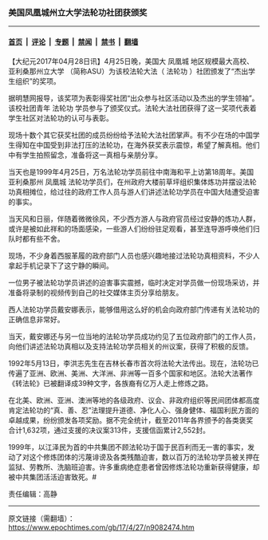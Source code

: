 ### 美国凤凰城州立大学法轮功社团获颁奖

---

#### [首页](../../../..?n9082474) &nbsp;|&nbsp; [评论](../../../../../epoch-comment?n9082474) &nbsp;|&nbsp; [专题](../../../../../epoch-special?n9082474) &nbsp;|&nbsp; [禁闻](../../../../../epoch-news?n9082474) &nbsp;|&nbsp; [禁书](../../../../../books?n9082474) &nbsp;|&nbsp; [翻墙](https://github.com/gfw-breaker/nogfw/blob/master/README.md?n9082474)


<div class="post_content" id="artbody" itemprop="articleBody">
 <!-- article content begin -->
 <p>
  【大纪元2017年04月28日讯】4月25日晚，美国大
  <ok href="https://www.epochtimes.com/gb/tag/%E5%87%A4%E5%87%B0%E5%9F%8E.html">
   凤凰城
  </ok>
  地区规模最大高校、
  <ok href="https://www.epochtimes.com/gb/tag/%E4%BA%9A%E5%88%A9%E6%A1%91%E9%82%A3%E5%B7%9E%E7%AB%8B%E5%A4%A7%E5%AD%A6.html">
   亚利桑那州立大学
  </ok>
  （简称ASU）为该校法轮大法（
  <ok href="https://www.epochtimes.com/gb/tag/%E6%B3%95%E8%BD%AE%E5%8A%9F.html">
   法轮功
  </ok>
  ）社团颁发了“杰出学生组织”的奖项。
 </p>
 <p>
  据明慧网报导，该奖项为表彰得奖社团“出众参与社区活动以及杰出的学生领袖”。该校社团青年
  <ok href="https://www.epochtimes.com/gb/tag/%E6%B3%95%E8%BD%AE%E5%8A%9F.html">
   法轮功
  </ok>
  学员参与了颁奖仪式。法轮大法社团获得了这一奖项代表着学生社区对法轮功的认可与表彰。
 </p>
 <p>
  现场十数个其它获奖社团的成员纷纷给予法轮大法社团掌声。有不少在场的中国学生得知在中国受到非法打压的法轮功，在海外获奖表示震惊，希望了解真相。他们中有学生拍照留念，准备将这一真相与亲朋分享。
 </p>
 <p>
  当天也是1999年4月25日，万名法轮功学员前往中南海和平上访第18周年。美国亚利桑那州
  <ok href="https://www.epochtimes.com/gb/tag/%E5%87%A4%E5%87%B0%E5%9F%8E.html">
   凤凰城
  </ok>
  法轮功学员们，在州政府大楼前草坪组织集体炼功并摆设法轮功真相摊位，给过往的政府工作人员与游人们讲述法轮功学员在中国大陆遭受迫害的事实。
 </p>
 <p>
  当天风和日丽，伴随着微微徐风，不少西方游人与政府官员经过安静的炼功人群，或许是被如此祥和的场面感染，一些游人们纷纷驻足观看，甚至连导游呼唤他们归队时都有些不舍。
 </p>
 <p>
  现场，不少身着西服革履的政府部门人员也感兴趣地接过法轮功真相资料，不少人拿起手机记录下了这宁静的瞬间。
 </p>
 <p>
  一位男子被法轮功学员讲述的迫害事实震撼，临时决定对学员做一份现场采访，并准备将录制的视频传到自己的社交媒体主页分享给朋友。
 </p>
 <p>
  西人法轮功学员戴安娜表示，能够借用这么好的机会向政府部门传递有关法轮功的正确信息非常好。
 </p>
 <p>
  当天，戴安娜还与另一位当地的法轮功学员成功约见了五位政府部门的工作人员，向他们讲述法轮功真相以及支持法轮功学员相关的州议案，获得了积极的反馈。
 </p>
 <p>
  1992年5月13日，李洪志先生在吉林长春市首次将法轮大法传出。现在，法轮功已传遍了亚洲、欧洲、美洲、大洋洲、非洲等一百多个国家和地区。法轮大法著作《转法轮》已被翻译成39种文字，各族裔有亿万人走上修炼之路。
 </p>
 <p>
  在北美、欧洲、亚洲、澳洲等地的各级政府、议会、非政府组织等民间团体都高度肯定法轮功的“真、善、忍”法理提升道德、净化人心、强身健体、福国利民方面的卓越成果，纷纷颁发各项奖励。据不完全统计，截至2011年各界颁予的各类褒奖合计1,632项，通过支援的决议案313件，支援信函累计2,552封。
 </p>
 <p>
  1999年，以江泽民为首的中共集团不顾法轮功于国于民百利而无一害的事实，发动了对这个修炼团体的污蔑诽谤及各类残酷迫害，数以百万的法轮功学员被关押在监狱、劳教所、洗脑班迫害。许多重病绝症患者曾因修炼法轮功重新获得健康，却被中共集团活活迫害致死。#
 </p>
 <p>
  责任编辑：高静
 </p>
 <!-- article content end -->
 <div id="below_article_ad">
 </div>
</div>


---

原文链接（需翻墙）：https://www.epochtimes.com/gb/17/4/27/n9082474.htm